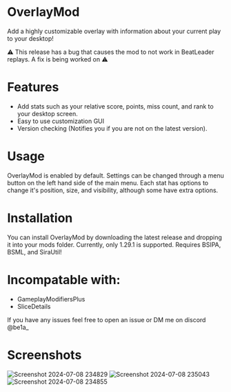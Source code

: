 # OverlayMod
Add a highly customizable overlay with information about your current play to your desktop!

⚠️ This release has a bug that causes the mod to not work in BeatLeader replays. A fix is being worked on ⚠️

# Features
- Add stats such as your relative score, points, miss count, and rank to your desktop screen.
- Easy to use customization GUI
- Version checking (Notifies you if you are not on the latest version).

# Usage
OverlayMod is enabled by default. Settings can be changed through a menu button on the left hand side of the main menu. Each stat has options to change it's position, size, and visibility, although some have extra options.

# Installation
You can install OverlayMod by downloading the latest release and dropping it into your mods folder. Currently, only 1.29.1 is supported. Requires BSIPA, BSML, and SiraUtil!

# Incompatable with:
- GameplayModifiersPlus
- SliceDetails

If you have any issues feel free to open an issue or DM me on discord @be1a_

# Screenshots
![Screenshot 2024-07-08 234829](https://github.com/NotBela/OverlayMod/assets/100267928/bca02a52-9d28-4599-b1ae-d3f00d0bc1dc)
![Screenshot 2024-07-08 235043](https://github.com/NotBela/OverlayMod/assets/100267928/2bbdc5b7-5925-47be-8628-aebf9252a092)
![Screenshot 2024-07-08 234855](https://github.com/NotBela/OverlayMod/assets/100267928/db252860-92f6-4506-bb36-93c6c7259a55)
